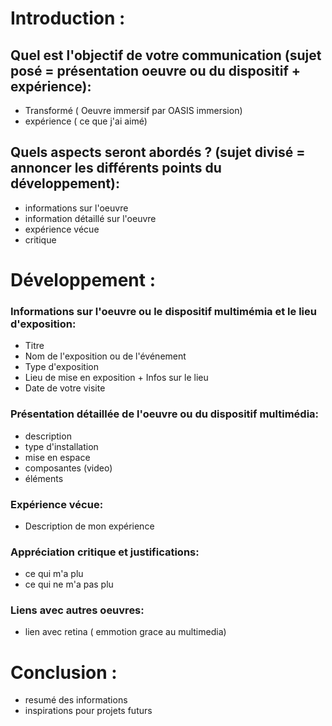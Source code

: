# Introduction :

 ## Quel est l'objectif de votre communication (sujet posé = présentation oeuvre ou du dispositif + expérience):
 - Transformé ( Oeuvre immersif par OASIS immersion)
 - expérience ( ce que j'ai aimé)
 
 
 ## Quels aspects seront abordés ? (sujet divisé = annoncer les différents points du développement):
 - informations sur l'oeuvre
 - information détaillé sur l'oeuvre
 - expérience vécue
 - critique
 
# Développement :

 ### Informations sur l'oeuvre ou le dispositif multimémia et le lieu d'exposition: 
 - Titre
 - Nom de l'exposition ou de l'événement
 - Type d'exposition
 - Lieu de mise en exposition + Infos sur le lieu
 - Date de votre visite

 ### Présentation détaillée de l'oeuvre ou du dispositif multimédia: 
 - description
 - type d'installation
 - mise en espace
 - composantes (video)
 - éléments
 ### Expérience vécue: 
 - Description de mon expérience

 ### Appréciation critique et justifications: 
 - ce qui m'a plu
 - ce qui ne m'a pas plu

 ### Liens avec autres oeuvres:
 - lien avec retina ( emmotion grace au multimedia)
 
# Conclusion :

- resumé des informations
- inspirations pour projets futurs
